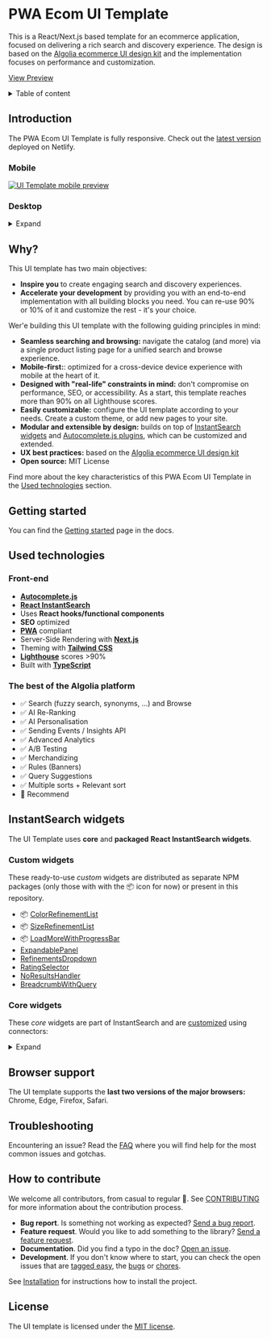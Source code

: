 # PWA Ecom UI Template

This is a React/Next.js based template for an ecommerce application, focused on delivering a rich search and discovery experience.
The design is based on the [Algolia ecommerce UI design kit](https://www.algolia.com/doc/guides/solutions/ecommerce/ui-kits/) and the implementation focuses on performance and customization.

[View Preview](https://algolia-pwa-ecom-ui-template.netlify.app/)

<details>
  <summary>Table of content</summary>

- [Introduction](#introduction)
- [Why](#why)
- [Getting started](#getting-started)
- [Used technologies](#used-technologies)
  - [Front-end](#front-end)
  - [The best of the Algolia platform](#the-best-of-the-algolia-platform)
- [InstantSearch widgets](#instantsearch-widgets)
  - [Custom widgets](#custom-widgets)
  - [Core widgets](#core-widgets)
- [Browser support](#browser-support)
- [Troubleshooting](#troubleshooting)
- [How to contribute](#how-to-contribute)
- [License](#license)
</details>

## Introduction

The PWA Ecom UI Template is fully responsive.
Check out the [latest version](https://algolia-pwa-ecom-ui-template.netlify.app/) deployed on Netlify.

### Mobile

[![UI Template mobile preview](https://i.ibb.co/THpSJcB/pwa-ecom-ui-template-mobile-preview.gif)](https://algolia-pwa-ecom-ui-template.netlify.app/)

### Desktop

<details>
  <summary>Expand</summary>

[![UI Template desktop preview](https://i.ibb.co/v45SfGQ/pwa-ecom-ui-template-desktop-preview.gif)](https://algolia-pwa-ecom-ui-template.netlify.app/)

</details>

## Why?

This UI template has two main objectives:

- **Inspire you** to create engaging search and discovery experiences.
- **Accelerate your development** by providing you with an end-to-end implementation with all building blocks you need. You can re-use 90% or 10% of it and customize the rest - it's your choice.

Wer'e building this UI template with the following guiding principles in mind:

- **Seamless searching and browsing:** navigate the catalog (and more) via a single product listing page for a unified search and browse experience.
- **Mobile-first:**: optimized for a cross-device device experience with mobile at the heart of it.
- **Designed with "real-life" constraints in mind:** don't compromise on performance, SEO, or accessibility. As a start, this template reaches more than 90% on all Lighthouse scores.
- **Easily customizable:** configure the UI template according to your needs. Create a custom theme, or add new pages to your site.
- **Modular and extensible by design:** builds on top of [InstantSearch widgets](#instantsearch-widgets) and [Autocomplete.js plugins](https://www.algolia.com/doc/ui-libraries/autocomplete/core-concepts/plugins/), which can be customized and extended.
- **UX best practices:** based on the [Algolia ecommerce UI design kit](https://www.algolia.com/doc/guides/solutions/ecommerce/ui-kits/)
- **Open source:** MIT License

Find more about the key characteristics of this PWA Ecom UI Template in the [Used technologies](#used-technologies) section.

## Getting started

You can find the [Getting started](https://www.algolia.com/doc/guides/building-search-ui/ecommerce-ui-template/getting-started) page in the docs.

## Used technologies

### Front-end

- [**Autocomplete.js**](https://www.algolia.com/doc/ui-libraries/autocomplete/introduction/what-is-autocomplete/)
- [**React InstantSearch**](https://www.algolia.com/doc/guides/building-search-ui/what-is-instantsearch/react/)
- Uses **React hooks/functional components**
- **SEO** optimized
- [**PWA**](https://web.dev/progressive-web-apps/) compliant
- Server-Side Rendering with [**Next.js**](https://nextjs.org/)
- Theming with [**Tailwind CSS**](https://tailwindcss.com/)
- [**Lighthouse**](https://developers.google.com/web/tools/lighthouse) scores >90%
- Built with [**TypeScript**](https://www.typescriptlang.org/)

### The best of the Algolia platform

- ✅ Search (fuzzy search, synonyms, ...) and Browse
- ✅ AI Re-Ranking
- ✅ AI Personalisation
- ✅ Sending Events / Insights API
- ✅ Advanced Analytics
- ✅ A/B Testing
- ✅ Merchandizing
- ✅ Rules (Banners)
- ✅ Query Suggestions
- ✅ Multiple sorts + Relevant sort
- 🔄 Recommend

## InstantSearch widgets

The UI Template uses **core** and **packaged** **React InstantSearch widgets**.

### Custom widgets

These ready-to-use _custom_ widgets are distributed as separate NPM packages (only those with with the 📦 icon for now) or present in this repository.

- 📦 [ColorRefinementList](https://github.com/algolia/react-instantsearch-widget-color-refinement-list)
- 📦 [SizeRefinementList](https://github.com/algolia/react-instantsearch-widget-size-refinement-list)
- 📦 [LoadMoreWithProgressBar](https://github.com/algolia/react-instantsearch-widget-loadmore-with-progressbar)
- [ExpandablePanel](./components/%40instantsearch/widgets/expandable-panel/expandable-panel.tsx)
- [RefinementsDropdown](./components/%40instantsearch/widgets/refinements-dropdown/refinements-dropdown.tsx)
- [RatingSelector](./components/%40instantsearch/widgets/rating-selector/rating-selector.tsx)
- [NoResultsHandler](./components/%40instantsearch/widgets/no-results-handler/no-results-handler.tsx)
- [BreadcrumbWithQuery](./components/%40instantsearch/widgets/breadcrumb/breadcrumb.tsx)

### Core widgets

These _core_ widgets are part of InstantSearch and are [customized](https://www.algolia.com/doc/guides/building-search-ui/widgets/customize-an-existing-widget/react/) using connectors:

<details>
  <summary>Expand</summary>
  
  #### Basics
  - InstantSearch
  - Index
  - Configure
  - SearchBox (virtual)

#### Results

- Hits/InfiniteHits
- Highlight/Snippet

#### Refinements

- RefinementList
- DynamicWidgets
- HierarchicalMenu
- CurrentRefinements
- RangeInput
- RatingMenu
- ClearRefinements

#### Metadata

- Breadcrumb
- Stats
- StateResults

#### Sorting

- SortBy
- RelevantSort
</details>

## Browser support

The UI template supports the **last two versions of the major browsers:** Chrome, Edge, Firefox, Safari.

## Troubleshooting

Encountering an issue? Read the [FAQ](https://www.algolia.com/doc/guides/building-search-ui/troubleshooting/faq/react/) where you will find help for the most common issues and gotchas.

## How to contribute

We welcome all contributors, from casual to regular 💙. See [CONTRIBUTING](CONTRIBUTING.md) for more information about the contribution process.

- **Bug report**. Is something not working as expected? [Send a bug report](https://github.com/algolia/pwa-ecom-ui-template/issues/new?template=Bug_report.md).
- **Feature request**. Would you like to add something to the library? [Send a feature request](https://github.com/algolia/pwa-ecom-ui-template/issues/new?template=Feature_request.md).
- **Documentation**. Did you find a typo in the doc? [Open an issue](https://github.com/algolia/pwa-ecom-ui-template/issues/new).
- **Development**. If you don't know where to start, you can check the open issues that are [tagged easy](https://github.com/algolia/pwa-ecom-ui-template/issues?q=is%3Aopen+is%3Aissue+label%3A%22Difficulty%3A++++++%E2%9D%84%EF%B8%8F+easy%22), the [bugs](https://github.com/algolia/pwa-ecom-ui-template/issues?q=is%3Aissue+is%3Aopen+label%3A%22%E2%9D%A4+Bug%22) or [chores](https://github.com/algolia/pwa-ecom-ui-template/issues?q=is%3Aissue+is%3Aopen+label%3A%22%E2%9C%A8+Chore%22).

See [Installation](#installation) for instructions how to install the project.

## License

The UI template is licensed under the [MIT license](LICENSE).
